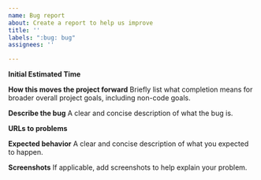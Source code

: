 ```yaml
---
name: Bug report
about: Create a report to help us improve
title: ''
labels: ":bug: bug"
assignees: ''

---
```


**Initial Estimated Time**

**How this moves the project forward**
Briefly list what completion means for broader overall project goals, including non-code goals.

**Describe the bug**
A clear and concise description of what the bug is.

**URLs to problems**

**Expected behavior**
A clear and concise description of what you expected to happen.

**Screenshots**
If applicable, add screenshots to help explain your problem.
